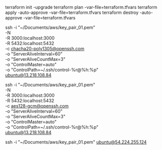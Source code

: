 
terraform init -upgrade
terraform plan -var-file=terraform.tfvars
terraform apply -auto-approve -var-file=terraform.tfvars
terraform destroy -auto-approve -var-file=terraform.tfvars

ssh -i "~/Documents/aws/key_pair_01.pem" \
     -N \
     -R 3000:localhost:3000 \
     -R 5432:localhost:5432 \
     -c chacha20-poly1305@openssh.com \
     -o "ServerAliveInterval=60" \
     -o "ServerAliveCountMax=3" \
     -o "ControlMaster=auto" \
     -o "ControlPath=~/.ssh/control-%r@%h:%p" \
     ubuntu@13.218.108.84

ssh -i "~/Documents/aws/key_pair_01.pem" \
     -N \
     -R 3000:localhost:3000 \
     -R 5432:localhost:5432 \
     -c aes128-gcm@openssh.com \
     -o "ServerAliveInterval=60" \
     -o "ServerAliveCountMax=3" \
     -o "ControlMaster=auto" \
     -o "ControlPath=~/.ssh/control-%r@%h:%p" \
     ubuntu@13.218.108.84

ssh -i "~/Documents/aws/key_pair_01.pem" ubuntu@54.224.255.124